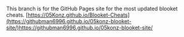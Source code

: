 This branch is for the GitHub Pages site for the most updated blooket cheats.
[https://05Konz.github.io/Blooket-Cheats](https://githubman6996.github.io/05konz-blooket-site/)https://githubman6996.github.io/05konz-blooket-site/
